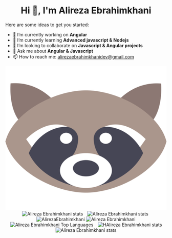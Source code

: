 <h1 align="center">Hi 👋, I'm Alireza Ebrahimkhani</h1>


Here are some ideas to get you started:

- 🔭 I’m currently working on **Angular**
- 🌱 I’m currently learning **Advanced javascript & Nodejs**
- 👯 I’m looking to collaborate on **Javascript & Angular projects**
- 💬 Ask me about **Angular & Javascript**
- 📫 How to reach me: alirezaebrahimkhanidev@gmail.com

<!-- [![AlirezaEbrahimkhani's github activity graph](https://activity-graph.herokuapp.com/graph?username=AlirezaEbrahimkhani&theme=rogue)](https://github.com/AlirezaEbrahimkhani) -->

<p align="center">
   <img width="100%" height="450px" src="./raccoon.svg">
   <a style="margin: 5px; text-decoration: none !important"  href="https://hmousavi.dev/" target="_blank">
        <img height="170px" width="550px"  src="https://github-profile-summary-cards.vercel.app/api/cards/profile-details?username=AlirezaEbrahimkhani&theme=dracula" alt="Alireza Ebrahimkhani stats"/>
   </a>
   <a style="margin: 5px; text-decoration: none !important"  href="https://hmousavi.dev/" target="_blank">
        <img height="170px" src="https://github-profile-summary-cards.vercel.app/api/cards/stats?username=AlirezaEbrahimkhani&theme=dracula" alt="Alireza Ebrahimkhani stats"/>
   </a>
  <img width="400em" src="https://github-readme-stats.vercel.app/api?username=AlirezaEbrahimkhani&include_all_commits=true&show_icons=true&theme=radical" alt="AlirezaEbrahimkhani"/>
  <img width="400em" src="https://github-readme-streak-stats.herokuapp.com/?user=AlirezaEbrahimkhani&theme=radical" alt="Alireza Ebrahimkhani" />

   <a style="margin: 5px; text-decoration: none !important" href="https://hmousavi.dev/" target="_blank">
        <img height="170px"  src="https://github-readme-stats.vercel.app/api/top-langs/?username=AlirezaEbrahimkhani&show_icons=true&theme=dracula&langs_count=12&layout=compact&hide_border=true" alt="Alireza Ebrahimkhani Top Languages"/>
   </a>
   <a style="margin: 5px; text-decoration: none !important"  href="https://hmousavi.dev/" target="_blank">
        <img height="170px" src="https://github-profile-summary-cards.vercel.app/api/cards/productive-time?username=AlirezaEbrahimkhani&theme=dracula" alt="HAlireza Ebrahimkhani stats"/>
   </a>
   <a style="margin: 5px; text-decoration: none !important"  target="_blank">
        <img height="170px" src="https://i.pinimg.com/originals/e4/26/70/e426702edf874b181aced1e2fa5c6cde.gif" alt="Alireza Ebrahimkhani stats"/>
   </a>
</p>
